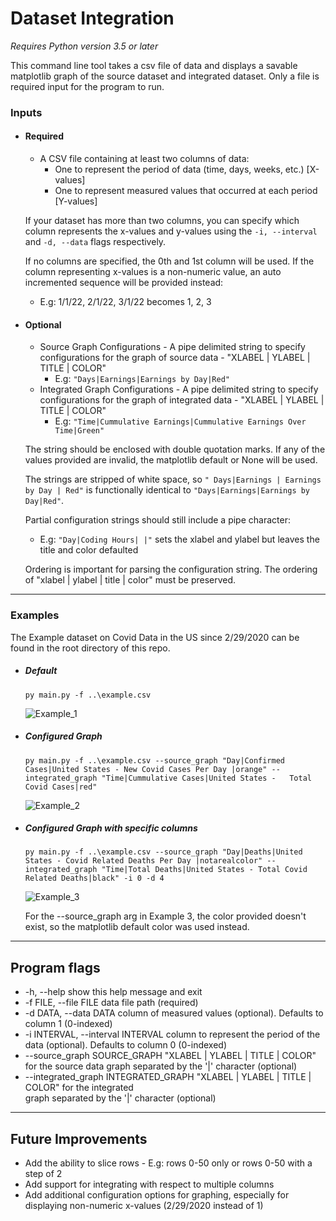 # Dataset Integration  
*Requires Python version 3.5 or later*

This command line tool takes a csv file of data and displays a savable matplotlib graph of the source dataset and integrated dataset. Only a file is required input for the program to run.

### Inputs
 - #### Required
    * A CSV file containing at least two columns of data:
        * One to represent the period of data (time, days, weeks, etc.) [X-values]
        * One to represent measured values that occurred at each period  [Y-values]

    If your dataset has more than two columns, you can specify which column represents the x-values and y-values using the `-i, --interval` and `-d, --data` flags respectively.
    
    If no columns are specified, the 0th and 1st column will be used. If the column representing x-values is a non-numeric value, an auto incremented sequence will be provided   instead:
      * E.g: 1/1/22, 2/1/22, 3/1/22 becomes 1, 2, 3
 - #### Optional
    * Source Graph Configurations - A pipe delimited string to specify configurations for the graph of source data - "XLABEL | YLABEL | TITLE | COLOR"
        * E.g: `"Days|Earnings|Earnings by Day|Red"`
    * Integrated Graph Configurations - A pipe delimited string to specify configurations for the graph of integrated data - "XLABEL | YLABEL | TITLE | COLOR"
        * E.g: `"Time|Cummulative Earnings|Cummulative Earnings Over Time|Green"`

    The string should be enclosed with double quotation marks. If any of the values provided are invalid, the matplotlib default or None will be used.
    
    The strings are stripped of white space, so `" Days|Earnings | Earnings by Day | Red"` is functionally identical to `"Days|Earnings|Earnings by Day|Red"`.
    
    Partial configuration strings should still include a pipe character:
      * E.g: `"Day|Coding Hours| |"` sets the xlabel and ylabel but leaves the title and color defaulted
    
    Ordering is important for parsing the configuration string. The ordering of "xlabel | ylabel | title | color" must be preserved.
---
### Examples
The Example dataset on Covid Data in the US since 2/29/2020 can be found in the root directory of this repo.

- ##### Default
  `py main.py -f ..\example.csv`
  
  ![Example_1](https://user-images.githubusercontent.com/52103944/153323306-89a28342-9c27-4bec-9441-4e980014d6b5.png)
  
- ##### Configured Graph
  ```
  py main.py -f ..\example.csv --source_graph "Day|Confirmed Cases|United States - New Covid Cases Per Day |orange" --integrated_graph "Time|Cummulative Cases|United States -   Total Covid Cases|red"
   ```
   
  ![Example_2](https://user-images.githubusercontent.com/52103944/153323294-213df1e5-05e0-44b0-a6f6-b737c78a3138.png)

- ##### Configured Graph with specific columns
  ```
  py main.py -f ..\example.csv --source_graph "Day|Deaths|United States - Covid Related Deaths Per Day |notarealcolor" --integrated_graph "Time|Total Deaths|United States - Total Covid Related Deaths|black" -i 0 -d 4
  ```
  
  ![Example_3](https://user-images.githubusercontent.com/52103944/153324212-2ed6733e-55ab-44b0-b4fb-31b2550423e0.png)

  For the --source_graph arg in Example 3, the color provided doesn't exist, so the matplotlib default color was used instead. 


---
## Program flags
  * -h, --help            show this help message and exit
  * -f FILE, --file FILE  data file path (required)
  * -d DATA, --data DATA  column of measured values (optional). Defaults to     
                        column 1 (0-indexed)
  * -i INTERVAL, --interval INTERVAL
                        column to represent the period of the data (optional).
                        Defaults to column 0 (0-indexed)
  * --source_graph SOURCE_GRAPH
                        "XLABEL | YLABEL | TITLE | COLOR" for the source data 
                        graph separated by the '|' character (optional)       
  * --integrated_graph INTEGRATED_GRAPH
                        "XLABEL | YLABEL | TITLE | COLOR" for the integrated  
                        graph separated by the '|' character (optional)
---
## Future Improvements
* Add the ability to slice rows - E.g: rows 0-50 only or rows 0-50 with a step of 2
* Add support for integrating with respect to multiple columns
* Add additional configuration options for graphing, especially for displaying non-numeric x-values (2/29/2020 instead of 1)
